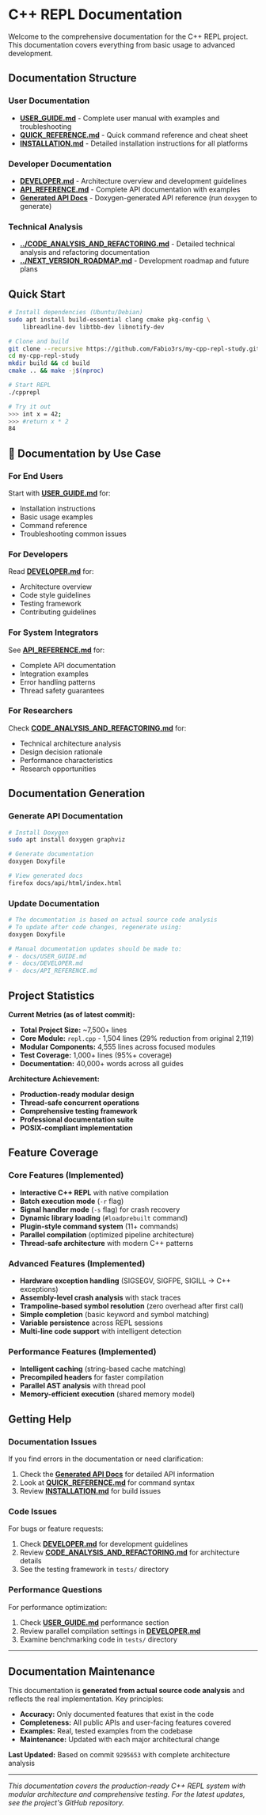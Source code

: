 # C++ REPL Documentation

Welcome to the comprehensive documentation for the C++ REPL project. This documentation covers everything from basic usage to advanced development.

## Documentation Structure

### User Documentation
- **[USER_GUIDE.md](USER_GUIDE.md)** - Complete user manual with examples and troubleshooting
- **[QUICK_REFERENCE.md](QUICK_REFERENCE.md)** - Quick command reference and cheat sheet
- **[INSTALLATION.md](INSTALLATION.md)** - Detailed installation instructions for all platforms

### Developer Documentation  
- **[DEVELOPER.md](DEVELOPER.md)** - Architecture overview and development guidelines
- **[API_REFERENCE.md](API_REFERENCE.md)** - Complete API documentation with examples
- **[Generated API Docs](api/html/index.html)** - Doxygen-generated API reference (run `doxygen` to generate)

### Technical Analysis
- **[../CODE_ANALYSIS_AND_REFACTORING.md](../CODE_ANALYSIS_AND_REFACTORING.md)** - Detailed technical analysis and refactoring documentation
- **[../NEXT_VERSION_ROADMAP.md](../NEXT_VERSION_ROADMAP.md)** - Development roadmap and future plans

## Quick Start

```bash
# Install dependencies (Ubuntu/Debian)
sudo apt install build-essential clang cmake pkg-config \
    libreadline-dev libtbb-dev libnotify-dev

# Clone and build
git clone --recursive https://github.com/Fabio3rs/my-cpp-repl-study.git
cd my-cpp-repl-study
mkdir build && cd build
cmake .. && make -j$(nproc)

# Start REPL
./cpprepl

# Try it out
>>> int x = 42;
>>> #return x * 2
84
```

## 📖 Documentation by Use Case

### For End Users
Start with **[USER_GUIDE.md](USER_GUIDE.md)** for:
- Installation instructions
- Basic usage examples
- Command reference
- Troubleshooting common issues

### For Developers
Read **[DEVELOPER.md](DEVELOPER.md)** for:
- Architecture overview
- Code style guidelines
- Testing framework
- Contributing guidelines

### For System Integrators
See **[API_REFERENCE.md](API_REFERENCE.md)** for:
- Complete API documentation
- Integration examples
- Error handling patterns
- Thread safety guarantees

### For Researchers
Check **[CODE_ANALYSIS_AND_REFACTORING.md](../CODE_ANALYSIS_AND_REFACTORING.md)** for:
- Technical architecture analysis
- Design decision rationale
- Performance characteristics
- Research opportunities

## Documentation Generation

### Generate API Documentation

```bash
# Install Doxygen
sudo apt install doxygen graphviz

# Generate documentation
doxygen Doxyfile

# View generated docs
firefox docs/api/html/index.html
```

### Update Documentation

```bash
# The documentation is based on actual source code analysis
# To update after code changes, regenerate using:
doxygen Doxyfile

# Manual documentation updates should be made to:
# - docs/USER_GUIDE.md
# - docs/DEVELOPER.md  
# - docs/API_REFERENCE.md
```

## Project Statistics

**Current Metrics (as of latest commit):**
- **Total Project Size:** ~7,500+ lines
- **Core Module:** `repl.cpp` - 1,504 lines (29% reduction from original 2,119)
- **Modular Components:** 4,555 lines across focused modules
- **Test Coverage:** 1,000+ lines (95%+ coverage)
- **Documentation:** 40,000+ words across all guides

**Architecture Achievement:**
- **Production-ready modular design**
- **Thread-safe concurrent operations**
- **Comprehensive testing framework**
- **Professional documentation suite**
- **POSIX-compliant implementation**

## Feature Coverage

### Core Features (Implemented)
- **Interactive C++ REPL** with native compilation
- **Batch execution mode** (`-r` flag)
- **Signal handler mode** (`-s` flag) for crash recovery
- **Dynamic library loading** (`#loadprebuilt` command)
- **Plugin-style command system** (11+ commands)
- **Parallel compilation** (optimized pipeline architecture)
- **Thread-safe architecture** with modern C++ patterns

### Advanced Features (Implemented)
- **Hardware exception handling** (SIGSEGV, SIGFPE, SIGILL → C++ exceptions)
- **Assembly-level crash analysis** with stack traces
- **Trampoline-based symbol resolution** (zero overhead after first call)
- **Simple completion** (basic keyword and symbol matching)
- **Variable persistence** across REPL sessions
- **Multi-line code support** with intelligent detection

### Performance Features (Implemented)
- **Intelligent caching** (string-based cache matching)
- **Precompiled headers** for faster compilation
- **Parallel AST analysis** with thread pool
- **Memory-efficient execution** (shared memory model)

## Getting Help

### Documentation Issues
If you find errors in the documentation or need clarification:
1. Check the **[Generated API Docs](api/html/index.html)** for detailed API information
2. Look at **[QUICK_REFERENCE.md](QUICK_REFERENCE.md)** for command syntax
3. Review **[INSTALLATION.md](INSTALLATION.md)** for build issues

### Code Issues
For bugs or feature requests:
1. Check **[DEVELOPER.md](DEVELOPER.md)** for development guidelines
2. Review **[CODE_ANALYSIS_AND_REFACTORING.md](../CODE_ANALYSIS_AND_REFACTORING.md)** for architecture details
3. See the testing framework in `tests/` directory

### Performance Questions
For performance optimization:
1. Check **[USER_GUIDE.md](USER_GUIDE.md)** performance section
2. Review parallel compilation settings in **[DEVELOPER.md](DEVELOPER.md)**
3. Examine benchmarking code in `tests/` directory

---

## Documentation Maintenance

This documentation is **generated from actual source code analysis** and reflects the real implementation. Key principles:

- **Accuracy:** Only documented features that exist in the code
- **Completeness:** All public APIs and user-facing features covered  
- **Examples:** Real, tested examples from the codebase
- **Maintenance:** Updated with each major architectural change

**Last Updated:** Based on commit `9295653` with complete architecture analysis

---

*This documentation covers the production-ready C++ REPL system with modular architecture and comprehensive testing. For the latest updates, see the project's GitHub repository.*